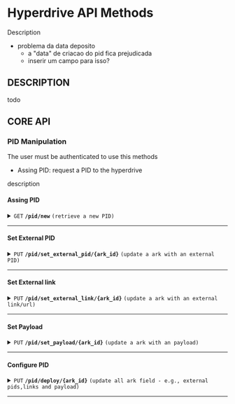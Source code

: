  # Hyperdrive API Methods

 Description 
 - problema da data deposito
	- a "data" de criacao do pid fica prejudicada
	- inserir um campo para isso?

## DESCRIPTION

todo


## CORE API


### PID Manipulation

The user must be authenticated to use this methods

- Assing PID: request a PID to the hyperdrive

description


#### Assing PID
<details>
 <summary><code>GET</code> <code><b>/pid/new</b></code> <code>(retrieve a new PID)</code></summary>

##### Parameters

> | name      |  type     | data type               | description                                                           |
> |----|---|---|---|
> | api_auth_key     |  required | str   | the api auth key  |

##### Responses

> | http code     | content-type                      | response                                                            |
> |----|---|---|
> | `200`         | `text/plain;charset=UTF-8`        | `{"pid":"8008/fk3abd1344"}`                                |
> | `400`         | `application/json`                | `{"code":"400","message":"Bad Request"}` |
> | `405`         | `text/html;charset=utf-8`         | None |

##### Example cURL

> ```javascript
>  curl -X GET -H "Content-Type: application/json" http://localhost:8889/pid/new
> ```

</details>

------------------------------------------------------------------------------------------

#### Set External PID
<details>
 <summary><code>PUT</code> <code><b>/pid/set_external_pid/{ark_id}</b></code> <code>(update a ark with an external PID)</code></summary>

##### Parameters

> | name      |  type     | data type               | description                                                           |
> |----|---|---|---|
> | api_auth_key     |  required | str   | the api auth key  |
> | ark_id       |  required | str   | the ark pid to be updated  |
> | external_pids |  required | str (json)   | the external pid  |
>
> The json of the external_pids should contain a list with all pids that will be added to the PID. For example:
>
>``` json 
> { external_pids : ["10.101.3.88.786"] }
> ```
> or
> ``` json 
> { external_pids : ["10.101.3.88.786","10.101.3.88.787","10.101.3.88.788"] }
> ```

##### Responses

> | http code     | content-type | response |
> |----|---|---|
> | `200`         | `text/plain;charset=UTF-8`        | `{"code":"200", "tx":["0xff67912abd"] }` or `{"code":"200", [ "tx":["0xff67912abd","0xff67912aba"] }`|
> | `400`         | `application/json`                | `{"code":"400","message":"Bad Request"}` |

##### Example cURL

> ```javascript
>  curl -X PUT -H "Content-Type: application/json" --data @put.json http://localhost:8889/pid/set_external_pid/'8008/fk3abc123'/
> ```

</details>

------------------------------------------------------------------------------------------

#### Set External link
<details>
 <summary><code>PUT</code> <code><b>/pid/set_external_link/{ark_id}</b></code> <code>(update a ark with an external link/url)</code></summary>

##### Parameters

> | name      |  type     | data type               | description                                                           |
> |----|---|---|---|
> | api_auth_key     |  required | str   | the api auth key  |
> | ark_id       |  required | str   | the ark pid to be updated  |
> | external_links |  required | str (json)   | the external links  |
>
> The json of the external_links should contain a list with all urls that will be added to the PID. Fro example:
>
>``` json 
> { external_links : ["www.google.com"] }
> ```
> or
> ``` json 
> { external_links : ["10.101.3.88.786","10.101.3.88.787","10.101.3.88.788"] }
> ```

##### Responses

> | http code     | content-type | response |
> |----|---|---|
> | `200`         | `text/plain;charset=UTF-8`        | `{"code":"200", "tx":["0xff67912abd"] }` or `{"code":"200", [ "tx":["0xff67912abd","0xff67912aba"] }`|
> | `400`         | `application/json`                | `{"code":"400","message":"Bad Request"}` |

##### Example cURL

> ```javascript
>  curl -X PUT -H "Content-Type: application/json" --data @put.json http://localhost:8889/pid/set_external_pid/'8008/fk3abc123'/
> ```

</details>

------------------------------------------------------------------------------------------

#### Set Payload
<details>
 <summary><code>PUT</code> <code><b>/pid/set_payload/{ark_id}</b></code> <code>(update a ark with an payload)</code></summary>

##### Parameters

> | name      |  type     | data type               | description                                                           |
> |----|---|---|---|
> | api_auth_key     |  required | str   | the api auth key  |
> | ark_id       |  required | str   | the ark pid to be updated  |
> | payload |  required | str  | payload  |
>
> **The payload format will be defined**

##### Responses

> | http code     | content-type | response |
> |----|---|---|
> | `200`         | `text/plain;charset=UTF-8`        | `{"code":"200", "tx":["0xff67912abd"] }` |
> | `400`         | `application/json`                | `{"code":"400","message":"Bad Request"}` |


##### Example cURL

> ```javascript
>  curl -X PUT -H "Content-Type: application/json" --data @put.json http://localhost:8889/pid/set_payload/'8008/fk3abc123'/
> ```

</details>

------------------------------------------------------------------------------------------

#### Configure PID
<details>
 <summary><code>PUT</code> <code><b>/pid/deploy/{ark_id}</b></code> <code>(update all ark field - e.g., external pids,links and payload)</code></summary>

##### Parameters

> | name      |  type     | data type               | description                                                           |
> |----|---|---|---|
> | api_auth_key     |  required | str   | the api auth key  |
> | ark_id       |  required | str   | the ark pid to be updated  |
> | external_pids |  optional | str (json)   | the external pids  |
> | external_links |  optional | str (json)   | the external links  |
> | payload |  required | str  | payload  |
>
> **The payload format will be defined**

##### Responses

> | http code     | content-type | response |
> |----|---|---|
> | `200`         | `text/plain;charset=UTF-8`        | `response_json` |
> | `400`         | `application/json`                | `{"code":"400","message":"Bad Request"}` |
>
> the response json
> ```json
> {"code":"200", 
>	"tx_urls": [],
>	"tx_links": [],
>	"tx_payload": ["0xff67912abd"]
>}
> ```
> notice that __tx_urls__ and __tx_urls__ can be empty or contains a list of transactions

##### Example cURL

> ```javascript
>  curl -X PUT -H "Content-Type: application/json" --data @put.json http://localhost:8889/pid/set_payload/'8008/fk3abc123'/
> ```

</details>

------------------------------------------------------------------------------------------

<!-- ## s -->
